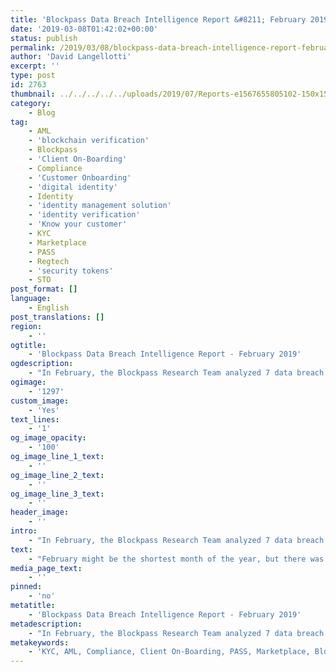 ```yaml
---
title: 'Blockpass Data Breach Intelligence Report &#8211; February 2019'
date: '2019-03-08T01:42:02+00:00'
status: publish
permalink: /2019/03/08/blockpass-data-breach-intelligence-report-february-2018
author: 'David Langellotti'
excerpt: ''
type: post
id: 2763
thumbnail: ../../../../../uploads/2019/07/Reports-e1567655805102-150x150.jpg
category:
    - Blog
tag:
    - AML
    - 'blockchain verification'
    - Blockpass
    - 'Client On-Boarding'
    - Compliance
    - 'Customer Onboarding'
    - 'digital identity'
    - Identity
    - 'identity management solution'
    - 'identity verification'
    - 'Know your customer'
    - KYC
    - Marketplace
    - PASS
    - Regtech
    - 'security tokens'
    - STO
post_format: []
language:
    - English
post_translations: []
region:
    - ''
ogtitle:
    - 'Blockpass Data Breach Intelligence Report - February 2019'
ogdescription:
    - "In February, the Blockpass Research Team analyzed 7 data breach events, chosen either for their significant impact on consumers, or their implication on global politics. This month, the largest single data breach was in video messaging; however, overall, fitness suffered the greatest.\_"
ogimage:
    - '1297'
custom_image:
    - 'Yes'
text_lines:
    - '1'
og_image_opacity:
    - '100'
og_image_line_1_text:
    - ''
og_image_line_2_text:
    - ''
og_image_line_3_text:
    - ''
header_image:
    - ''
intro:
    - "In February, the Blockpass Research Team analyzed 7 data breach events, chosen either for their significant impact on consumers, or their implication on global politics. This month, the largest single data breach was in video messaging; however, overall, fitness suffered the greatest.\_"
text:
    - "February might be the shortest month of the year, but there was just enough time for hundreds of millions of personal records to be leaked from several large, primarily internet-based, companies. Only analyzing the biggest data security breaches of this month, we discovered that more than six percent of the world population was likely to have been affected by one of these leaks. Interestingly, at the height of “New Year’s resolution season,” the industry hardest hit was fitness. Two diet and exercise tracking apps, MyFitnessPal and 8fit leaked the personal data of nearly two-hundred million users. Then, on Valentine’s day itself, popular dating app Coffee Meets Bagel suffered a leak that affected more than six million individuals.\r\n<table style=\"padding: 5px; border: 1px solid black;\">\r\n<tbody>\r\n<tr>\r\n<td style=\"padding: 5px; border: 1px solid black; border-collapse: collapse;\"><strong># of Events Analyzed</strong></td>\r\n<td style=\"padding: 5px; border: 1px solid black; border-collapse: collapse;\"><span style=\"font-weight: 400;\">7</span></td>\r\n</tr>\r\n<tr>\r\n<td style=\"padding: 5px; border: 1px solid black; border-collapse: collapse;\"><strong># of Identities Lost</strong></td>\r\n<td style=\"padding: 5px; border: 1px solid black; border-collapse: collapse;\"><span style=\"font-weight: 400;\">approx. 448,102,635</span></td>\r\n</tr>\r\n<tr>\r\n<td style=\"padding: 5px; border: 1px solid black; border-collapse: collapse;\"><strong>% of World Population</strong></td>\r\n<td style=\"padding: 5px; border: 1px solid black; border-collapse: collapse;\">6%</td>\r\n</tr>\r\n<tr>\r\n<td style=\"padding: 5px; border: 1px solid black; border-collapse: collapse;\"><strong>Industry Hardest Hit</strong></td>\r\n<td style=\"padding: 5px; border: 1px solid black; border-collapse: collapse;\">Fitness</td>\r\n</tr>\r\n</tbody>\r\n</table>\r\nThis report, for the month of February, is the fourth of our Data Breach Intelligence Reports. We encourage the Blockpass community and anyone who might be otherwise interested to let us know what kinds of information they would like to see provided in future reports by contacting us at marketing@blockpass.org under the subject line “Suggestions for the blog.”\r\n\r\n<strong>Dubsmash | Video Messaging | 161,749,950</strong>\r\n\r\nOn February 11th, <em><a href=\"https://www.theregister.co.uk/2019/02/11/620_million_hacked_accounts_dark_web/\" target=\"_blank\" rel=\"noopener\">The Register</a></em> reported that the personal information of around 162 million Dubsmash users had been put up for sail on the dark web. Dubsmash is a popular video messaging service which enables users to create their own lip sync videos of popular music videos, movie clips, and TV shows.\r\n\r\nThe hacker had emailed the online newspaper with proof that he had a database containing these users’ unique email addresses, names, usernames, passwords, and phone numbers. The hack is being sold along with several hundred million accounts from other websites (more on this to be discussed below) for a total of $20,000 in Bitcoin. The price for the 11GB of Dubsmash data has been estimated by The Register to be around $1,976.\r\n\r\nOn February 25th, data theft watchdog haveibeenpwned announced that they had gained access to the database and had posted the records to their site. Users can enter their email addresses to see if they have been affected.\r\n\r\nSources:\r\n<a href=\"https://www.thenewsminute.com/article/have-account-dubsmash-here-s-how-check-if-it-s-been-compromised-97334\" target=\"_blank\" rel=\"noopener\">https://www.thenewsminute.com/article/have-account-dubsmash-here-s-how-check-if-it-s-been-compromised-97334</a>\r\n<a href=\"https://www.theregister.co.uk/2019/02/11/620_million_hacked_accounts_dark_web/\" target=\"_blank\" rel=\"noopener\">https://www.theregister.co.uk/2019/02/11/620_million_hacked_accounts_dark_web/</a>\r\n<a href=\"https://thehackernews.com/2019/02/data-breach-website.html\" target=\"_blank\" rel=\"noopener\">https://thehackernews.com/2019/02/data-breach-website.html</a>\r\n\r\n<strong>MyFitnessPal | Fitness | 143,606,147</strong>\r\n\r\nMyFitnessPal is a mobile application which helps users to track their daily diet and exercise. This particular data breach story goes all the way back in February of last year, when an unauthorized party had acquired MyFitnessPal user account data. The company became aware of the breach on March 25, 2018 and alerted their user base that usernames, email addresses and hashed passwords had been leaked. They also claimed to be taking measures to secure the data and to be cooperating with authorities.\r\n\r\nThen, one year later, on February 11th, the same hacker or group of hackers behind the Dubsmash leak proved to The Register that he had access to this data, relating to 143,606,147 user accounts. The data was up for sale on the dark web. On February 21st, this data was published on the Haveibeenpwned advocacy website.\r\n\r\nSources:\r\n<a href=\"https://content.myfitnesspal.com/security-information/FAQ.html\" target=\"_blank\" rel=\"noopener\">https://content.myfitnesspal.com/security-information/FAQ.html</a>\r\n<a href=\"https://www.theregister.co.uk/2019/02/11/620_million_hacked_accounts_dark_web/\" target=\"_blank\" rel=\"noopener\">https://www.theregister.co.uk/2019/02/11/620_million_hacked_accounts_dark_web/</a>\r\n\r\n<strong>MyHeritage | Genealogy | 91,991,358</strong>\r\n\r\nMyHeritage is an online platform that has been used by just under 92 million users to research their family trees. Today, all of these users will find that their records are available for sale on the dark web, in the $20,000 database also containing the Dubsmash and MyFitnessPal data.\r\n\r\nOriginally, the breach, which occurred in June 2018, was announced by the company on October 26, 2017. Unfortunately, it was found to be available for sale this month, on the 11th. The data was obtained by a security research and published on haveibeenpwned on February 20th.\r\n\r\nSources:\r\n<a href=\"https://motherboard.vice.com/en_us/article/vbqyvx/myheritage-hacked-data-breach-92-million\" target=\"_blank\" rel=\"noopener\">https://motherboard.vice.com/en_us/article/vbqyvx/myheritage-hacked-data-breach-92-million</a>\r\n<a href=\"https://www.reuters.com/article/us-myheritage-privacy/security-breach-at-myheritage-website-leaks-details-of-over-92-million-users-idUSKCN1J1308\" target=\"_blank\" rel=\"noopener\">https://www.reuters.com/article/us-myheritage-privacy/security-breach-at-myheritage-website-leaks-details-of-over-92-million-users-idUSKCN1J1308</a>\r\n\r\n<strong>EyeEm | Photography | 22,000,000</strong>\r\n\r\nEyeEm (pronounced “I am”) is a picture sharing platform geared at professional photographers which matches creators with brands that might be interested in licensing their work. On February 18th the company announced to its users that as many as 22 million accounts may have been compromised by a major security breach which occurred on the 12th.\r\n\r\nInitial reports claimed that the breach did not include any financial information or unhashed passwords. However, on February 16th, haveibeenpwned received access from a source to 19,611,022 unique email addresses, names, usernames, and bios.\r\n\r\nSource:\r\n<a href=\"https://www.diyphotography.net/eyeem-and-animoto-affected-by-major-security-breach-over-47-million-accounts-compromised/\" target=\"_blank\" rel=\"noopener\">https://www.diyphotography.net/eyeem-and-animoto-affected-by-major-security-breach-over-47-million-accounts-compromised/</a>\r\n<a href=\"https://feeds.feedburner.com/HaveIBeenPwnedLatestBreaches\" target=\"_blank\" rel=\"noopener\">https://feeds.feedburner.com/HaveIBeenPwnedLatestBreaches</a>\r\n\r\n<strong>8fit | Fitness | 20,180,667\r\n</strong>\r\n\r\nAgain reported by The Register, a 1.9 GB file containing the personal records of more than twenty million users of the popular diet and exercise planning platform, 8fit, were revealed to be released on February 11th. The company released a statement claiming that they had become aware of the hack on February 8th. The actual breach appears to have occurred in July, 2018.\r\n\r\nSources:\r\n<a href=\"https://www.theregister.co.uk/2019/02/11/620_million_hacked_accounts_dark_web/\" target=\"_blank\" rel=\"noopener\">https://www.theregister.co.uk/2019/02/11/620_million_hacked_accounts_dark_web/</a>\r\n<a href=\"https://8fit.zendesk.com/hc/en-us/articles/360017746394-Notice\" target=\"_blank\" rel=\"noopener\">https://8fit.zendesk.com/hc/en-us/articles/360017746394-Notice</a>\r\n\r\n<strong>Coffee Meets Bagel | Dating | 6,174,513</strong>\r\n\r\nValentine’s day turned out to be a little less romantic than expected for more than six million users of the popular American dating and social networking site, Coffee Meets Bagel. On February 14th, the company sent an email out to its community saying that their personal data “may” have been accessed by a third party.\r\n\r\nThe data breach was originally published by The Register on February 11th and the information released appears to have included users’ full names, email addresses, ages, account registration dates, and genders. The data was up for sale on the Dark Web for $468 in Bitcoin.\r\n\r\nSources:\r\n<a href=\"https://www.theregister.co.uk/2019/02/11/620_million_hacked_accounts_dark_web/\" target=\"_blank\" rel=\"noopener\">https://www.theregister.co.uk/2019/02/11/620_million_hacked_accounts_dark_web/</a>\r\n\r\n<strong>Dow Jones | Finance | 2,400,000</strong>\r\n\r\nFor security and compliance concerns, the Dow Jones keeps a database of around 2,400,000 entities that are considered “high risk.” Many of this number are individuals who may have links to terrorism, crime, or who are internationally sanctioned.\r\n\r\nOriginally discovered by data security researcher Bob Diachenko, Techcrunch reported the leak on February 28th. The Elasticsearch database had been left unsecured on AWS.\r\n\r\nSource:\r\n<a href=\"https://www.itpro.co.uk/data-breaches/33112/terrorists-and-politicians-exposed-by-dow-jones-data-leak\" target=\"_blank\" rel=\"noopener\">https://www.itpro.co.uk/data-breaches/33112/terrorists-and-politicians-exposed-by-dow-jones-data-leak</a>\r\n<a href=\"https://techcrunch.com/2019/02/27/dow-jones-watchlist-leak/\" target=\"_blank\" rel=\"noopener\">https://techcrunch.com/2019/02/27/dow-jones-watchlist-leak/</a>"
media_page_text:
    - ''
pinned:
    - 'no'
metatitle:
    - 'Blockpass Data Breach Intelligence Report - February 2019'
metadescription:
    - "In February, the Blockpass Research Team analyzed 7 data breach events, chosen either for their significant impact on consumers, or their implication on global politics. This month, the largest single data breach was in video messaging; however, overall, fitness suffered the greatest.\_"
metakeywords:
    - 'KYC, AML, Compliance, Client On-Boarding, PASS, Marketplace, Blockpass, Identity, Identity Verification, Customer Onboarding, Digital identity, identity management solution, Identity Verification, Know your customer, regtech, security tokens, sto, blockchain verification. '
---
```

<!DOCTYPE html PUBLIC "-//W3C//DTD HTML 4.0 Transitional//EN" "http://www.w3.org/TR/REC-html40/loose.dtd">
<?xml encoding="UTF-8">
